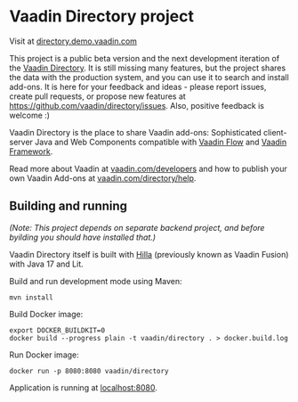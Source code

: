 # Vaadin Directory project

Visit at [directory.demo.vaadin.com](https://directory.demo.vaadin.com)

This project is a public beta version and the next development iteration of the [Vaadin Directory](https://vaadin.com/directory). It is still missing many features, but the project shares the data with the production system, and you can use it to search and install add-ons. It is here for your feedback and ideas -  please report issues, create pull requests, or propose new features at https://github.com/vaadin/directory/issues. Also, positive feedback is welcome :)

Vaadin Directory is the place to share Vaadin add-ons: Sophisticated client-server Java and Web Components compatible with [Vaadin Flow](https://github.com/vaadin/flow) and [Vaadin Framework](https://github.com/vaadin/framework). 

Read more about Vaadin at [vaadin.com/developers](https://vaadin.com/developers) and how to publish your own Vaadin Add-ons at [vaadin.com/directory/help](https://vaadin.com/directory/help).

## Building and running

_(Note: This project depends on separate backend project, and before byilding you should have installed that.)_

Vaadin Directory  itself is built with [Hilla](https://hill.dev/) (previously known as Vaadin Fusion) with Java 17 and Lit. 

Build and run development mode using Maven:
```
mvn install
```

Build Docker image:
```
export DOCKER_BUILDKIT=0
docker build --progress plain -t vaadin/directory . > docker.build.log
```

Run Docker image:
```
docker run -p 8080:8080 vaadin/directory
```

Application is running at [localhost:8080](http://localhost:8080).
